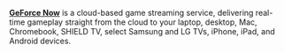 [**GeForce Now**](https://www.nvidia.com/en-us/geforce-now/) is a cloud-based game streaming service, delivering real-time gameplay straight from the cloud to your laptop, desktop, Mac, Chromebook, SHIELD TV, select Samsung and LG TVs, iPhone, iPad, and Android devices.
